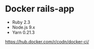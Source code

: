 # Docker rails-app

- Ruby 2.3
- Node.js 9.x
- Yarn 0.21.3

https://hub.docker.com/r/codn/docker-ci/
